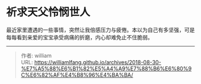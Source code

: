 # 祈求天父怜悯世人


最近家里遭遇的一些事情，突然让我倍感压力与疲倦。本以为自己有多坚强，可是每每看到亲爱的宝宝承受病痛的折磨，内心却难免止不住脆弱。


---

> 作者: william  
> URL: https://williamlfang.github.io/archives/2018-08-30-%E7%A5%88%E6%B1%82%E5%A4%A9%E7%88%B6%E6%80%9C%E6%82%AF%E4%B8%96%E4%BA%BA/  

